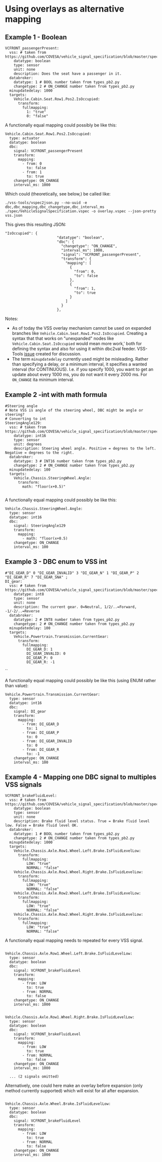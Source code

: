 # Using overlays as alternative mapping

## Example 1 - Boolean

```
VCFRONT_passengerPresent:
  vss: # taken from https://github.com/COVESA/vehicle_signal_specification/blob/master/spec/Cabin/SingleSeat.vspec
    datatype: boolean 
    type: sensor
    unit: none
    description: Does the seat have a passenger in it.
  databroker:
    datatype: 1 # BOOL number taken from types_pb2.py
    changetype: 2 # ON_CHANGE number taken from types_pb2.py
  minupdatedelay: 1000
  targets:
    Vehicle.Cabin.Seat.Row1.Pos2.IsOccupied:
      transform:
        fullmapping:
          1: "true"
          0: "false"
```

A functionally equal mapping could possibly be like this:

```
Vehicle.Cabin.Seat.Row1.Pos2.IsOccupied:
  type: actuator
  datatype: boolean
  dbc:
    signal: VCFRONT_passengerPresent
    transform:
      mapping:
        - from: 0
          to: false
        - from: 1
          to: true
    changetype: ON_CHANGE
    interval_ms: 1000
```

Which could (theoretically, see below,) be called like:

```
./vss-tools/vspec2json.py --no-uuid -e dbc,dbc_mapping,dbc_changetype,dbc_interval_ms ./spec/VehicleSignalSpecification.vspec -o overlay.vspec --json-pretty vss.json
```

This gives this resulting JSON:

```
"IsOccupied": {
                        "datatype": "boolean",
                        "dbc": {
                          "changetype": "ON_CHANGE",
                          "interval_ms": 1000,
                          "signal": "VCFRONT_passengerPresent",
                          "transform": {
                            "mapping": [
                              {
                                "from": 0,
                                "to": false
                              },
                              {
                                "from": 1,
                                "to": true
                              }
                            ]
                          }
                        },

```

Notes:
* As of today the VSS overlay mechanism cannot be used on expanded branches like `Vehicle.Cabin.Seat.Row1.Pos2.IsOccupied`.
  Creating a syntax that that works on "unexpanded" nodes like `Vehicle.Cabin.Seat.IsOccupied` would mean more work,'
  both for defining the syntax and also for using it within dbc2val feeder. VSS-Tools [issue](https://github.com/COVESA/vss-tools/issues/201) created for discussion.
* The term `minupdatedelay` currently used might be misleading.
  Rather than specifying a delay, or a minimum interval, it specifies a wanted interval (for CONTINUOUS).
  I.e. if you specify 1000, you want to get an update about every 1000 ms, you do not want it every 2000 ms.
  For `ON_CHANGE` ita minimum interval.


## Example 2 -int with math formula

```
#Steering angle
# Note VSS is angle of the steering wheel, DBC might be angle or steering?
# Converting to int
SteeringAngle129:
  vss: # taken from https://github.com/COVESA/vehicle_signal_specification/blob/master/spec/Chassis/Chassis.vspec
    datatype: int16 
    type: sensor
    unit: degrees
    description: Steering wheel angle. Positive = degrees to the left. Negative = degrees to the right.
  databroker:
    datatype: 3 # INT16 number taken from types_pb2.py
    changetype: 2 # ON_CHANGE number taken from types_pb2.py
  minupdatedelay: 100
  targets:
    Vehicle.Chassis.SteeringWheel.Angle:
      transform:
        math: "floor(x+0.5)"
        
```

A functionally equal mapping could possibly be like this:

```
Vehicle.Chassis.SteeringWheel.Angle:
  type: sensor
  datatype: int16
  dbc:
    signal: SteeringAngle129
    transform:
      mapping:
        - math: "floor(x+0.5)
    changetype: ON_CHANGE
    interval_ms: 100
```

## Example 3 - DBC enum to VSS int

```
#"DI_GEAR_D" 0 "DI_GEAR_INVALID" 3 "DI_GEAR_N" 1 "DI_GEAR_P" 2 "DI_GEAR_R" 7 "DI_GEAR_SNA" ;
DI_gear:
  vss: # taken from https://github.com/COVESA/vehicle_signal_specification/blob/master/spec/Powertrain/Transmission.vspec
    datatype: int8
    type: sensor
    unit: none
    description: The current gear. 0=Neutral, 1/2/..=Forward, -1/-2/..=Reverse
  databroker:
    datatype: 2 # INT8 number taken from types_pb2.py
    changetype: 2 # ON_CHANGE number taken from types_pb2.py
  minupdatedelay: 100
  targets:
    Vehicle.Powertrain.Transmission.CurrentGear:
      transform:
        fullmapping:
          DI_GEAR_D: 1
          DI_GEAR_INVALID: 0
          DI_GEAR_P: 0
          DI_GEAR_R: -1
```

``

A functionally equal mapping could possibly be like this (using ENUM rather than value):

```
Vehicle.Powertrain.Transmission.CurrentGear:
  type: sensor
  datatype: int16
  dbc:
    signal: DI_gear
    transform:
      mapping:
        - from: DI_GEAR_D
          to: 1
        - from: DI_GEAR_P
          to: 0
        - from: DI_GEAR_INVALID
          to: 0
        - from: DI_GEAR_R
          to: -1
    changetype: ON_CHANGE
    interval_ms: 100
```

## Example 4 - Mapping one DBC signal to multiples VSS signals
```
VCFRONT_brakeFluidLevel:
  vss: # taken from https://github.com/COVESA/vehicle_signal_specification/blob/master/spec/Chassis/Wheel.vspec
    datatype: boolean
    type: sensor
    unit: none
    description: Brake fluid level status. True = Brake fluid level low. False = Brake fluid level OK.
  databroker:
    datatype: 1 # BOOL number taken from types_pb2.py
    changetype: 2 # ON_CHANGE number taken from types_pb2.py
  minupdatedelay: 1000
  targets:
    Vehicle.Chassis.Axle.Row1.Wheel.Left.Brake.IsFluidLevelLow:
      transform:
        fullmapping:
          LOW: "true"
          NORMAL: "false"
    Vehicle.Chassis.Axle.Row1.Wheel.Right.Brake.IsFluidLevelLow:
      transform:
        fullmapping:
          LOW: "true"
          NORMAL: "false"
    Vehicle.Chassis.Axle.Row2.Wheel.Left.Brake.IsFluidLevelLow:
      transform:
        fullmapping:
          LOW: "true"
          NORMAL: "false"
    Vehicle.Chassis.Axle.Row2.Wheel.Right.Brake.IsFluidLevelLow:
      transform:
        fullmapping:
          LOW: "true"
          NORMAL: "false"
```

A functionally equal mapping needs to repeated for every VSS signal.

```

Vehicle.Chassis.Axle.Row1.Wheel.Left.Brake.IsFluidLevelLow:
  type: sensor
  datatype: boolean
  dbc:
    signal: VCFRONT_brakeFluidLevel
    transform:
      mapping:
        - from: LOW
          to: true
        - from: NORMAL
          to: false
    changetype: ON_CHANGE
    interval_ms: 1000
  
  
Vehicle.Chassis.Axle.Row1.Wheel.Right.Brake.IsFluidLevelLow:
  type: sensor
  datatype: boolean
  dbc:
    signal: VCFRONT_brakeFluidLevel
    transform:
      mapping:
        - from: LOW
          to: true
        - from: NORMAL
          to: false
    changetype: ON_CHANGE
    interval_ms: 1000
  
  ... (2 signals omitted)
```

Alternatively, one could here make an overlay before expansion (only method currently supported) which will exist for all after expansion.


```

Vehicle.Chassis.Axle.Wheel.Brake.IsFluidLevelLow:
  type: sensor
  datatype: boolean
  dbc:
    signal: VCFRONT_brakeFluidLevel
    transform:
      mapping:
        - from: LOW
          to: true
        - from: NORMAL
          to: false
    changetype: ON_CHANGE
    interval_ms: 1000
  

```
